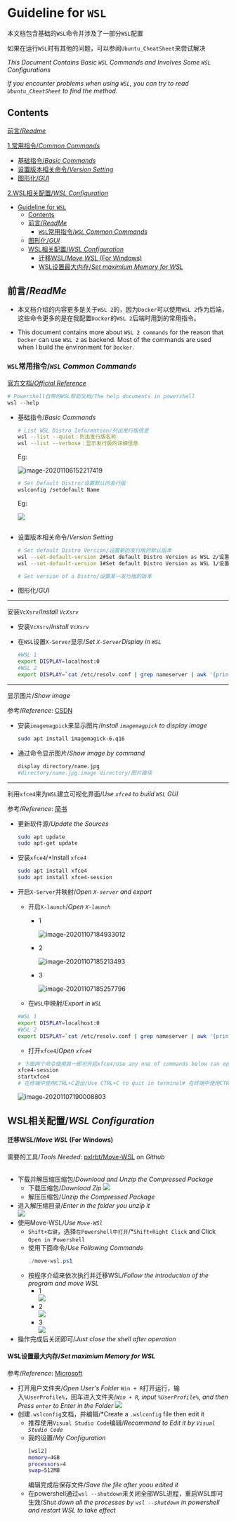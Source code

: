 # Guideline for `WSL`

本文档包含基础的`WSL`命令并涉及了一部分`WSL`配置

如果在运行`WSL`时有其他的问题，可以参阅`Ubuntu_CheatSheet`来尝试解决

*This Document Contains Basic `WSL` Commands and Involves Some `WSL` Configurations*

*If you encounter problems when using `WSL`, you can try to read `Ubuntu_CheatSheet` to find the method.*



## Contents

[前言/*Readme*](#Readme)

[1.常用指令/*Common Commands*](#1)

- [基础指令/*Basic Commands*](#Basic)
- [设置版本相关命令/*Version Setting*](#Version)
- [图形化/*GUI*](#gui)

[2.WSL相关配置/*WSL Configuration*](#wsl相关配置wsl-configuration)
- [Guideline for `WSL`](#guideline-for-wsl)
  - [Contents](#contents)
  - [前言/*ReadMe*](#前言readme)
    - [`WSL`常用指令/*`WSL` Common Commands*](#wsl常用指令wsl-common-commands)
  - [图形化/*GUI*](#ulli图形化guiliul)
  - [WSL相关配置/*WSL Configuration*](#wsl相关配置wsl-configuration)
      - [迁移WSL/*Move WSL* (For Windows)](#迁移wslmove-wsl-for-windows)
      - [WSL设置最大内存/*Set maximium Memory for WSL*](#wsl设置最大内存set-maximium-memory-for-wsl)


## 前言/*ReadMe*

<span id="Readme"></span>

- 本文档介绍的内容更多是关于`WSL 2`的，因为`Docker`可以使用`WSL 2`作为后端，这些命令更多的是在我配置`Docker`的`WSL 2`后端时用到的常用指令。

- This document contains more about `WSL 2 commands` for the reason that `Docker` can use `WSL 2` as backend. Most of the commands are used when I build the environment for `Docker`.




### `WSL`常用指令/*`WSL` Common Commands*

<span id="1"></span>

[官方文档/*Official Reference*](https://docs.microsoft.com/zh-cn/windows/wsl/reference)

```powershell
# Powershell自带的WSL帮助文档/The help documents in powershell
wsl --help
```



- <span id="Basic">基础指令/*Basic Commands*</span>

  ```bash
  # List WSL Distro Information/列出发行版信息
  wsl --list --quiet：列出发行版名称
  wsl --list --verbose：显示发行版的详细信息
  ```

  Eg:

  ![image-20201106152217419](https://cdn.jsdelivr.net/gh/AlstarWU/Picture@Markdown/Markdown/WSL_l.png)



  ```bash
  # Set Default Distro/设置默认的发行版
  wslconfig /setdefault Name
  ```

  Eg:

  ![](https://cdn.jsdelivr.net/gh/AlstarWU/Picture@Markdown/Markdown/WSL-SetDefault.png)



  ```bash

  ```


- <span id="Version">设置版本相关命令/*Version Setting*</span>

  ```bash
  # Set default Distro Version/设置新的发行版的默认版本
  wsl --set-default-version 2#Set default Distro Version as WSL 2/设置新的发行版的默认版本为WSL2
  wsl --set-default-version 1#Set default Distro Version as WSL 1/设置新的发行版的默认版本为WSL1

  # Set version of a Distro/设置某一发行版的版本

  ```




- <span id="gui">图形化/*GUI*</span>
-----
  安装`VcXsrv`/*Install `VcXsrv`*
  - 安装`VcXsrv`/*Install `VcXsrv`*

  - 在`WSL`设置`X-Server`显示/*Set `X-Server`Display  in `WSL`*

    ```bash
    #WSL 1
    export DISPLAY=localhost:0
    #WSL 2
    export DISPLAY=`cat /etc/resolv.conf | grep nameserver | awk '{print $2}'`:0
    ```

----

  显示图片/*Show image*

  参考/*Reference*:  [CSDN](https://blog.csdn.net/weixin_30834783/article/details/102144314)

  - 安装`imagemagpick`来显示图片/*Install `imagemagpick` to display image*

    ```bash
    sudo apt install imagemagick-6.q16
    ```

  - 通过命令显示图片/*Show image by command*

    ```bash
    display directory/name.jpg
    #directory/name.jpg:image directory/图片路径
    ```




-----

  利用`xfce4`来为`WSL`建立可视化界面/*Use `xfce4` to build `WSL` GUI*

  参考/*Reference*: [简书](https://www.jianshu.com/p/9fdea59ae8a2)

- 更新软件源/*Update the Sources*

  ```bash
  sudo apt update
  sudo apt-get update
  ```

- 安装`xfce4`/*Install `xfce4`

  ```bash
  sudo apt install xfce4
  sudo apt install xfce4-session
  ```

- 开启`X-Server`并映射/*Open `X-server` and export*

  - 开启`X-launch`/*Open `X-launch`*

    - 1

      ![image-20201107184933012](https://cdn.jsdelivr.net/gh/AlstarWU/Picture@Markdown/Markdown/image-20201107184933012.png)

    - 2

      ![image-20201107185213493](https://cdn.jsdelivr.net/gh/AlstarWU/Picture@Markdown/Markdown/image-20201107185213493.png)

    - 3

      ![image-20201107185257796](https://cdn.jsdelivr.net/gh/AlstarWU/Picture@Markdown/Markdown/image-20201107185257796.png)

  - 在`WSL`中映射/*Export in `WSL`*

  ```bash
  #WSL 1
  export DISPLAY=localhost:0
  #WSL 2
  export DISPLAY=`cat /etc/resolv.conf | grep nameserver | awk '{print $2}'`:0
  ```

  - 打开`xfce4`/*Open `xfce4`*

  ```bash
  # 下面两个命令使用其一即可开启xfce4/Use any one of commands below can open xfce4*GUI*
  xfce4-session
  startxfce4
  # 在终端中使用CTRL+C退出/Use CTRL+C to quit in terminal# 在终端中使用CTRL+C退出/Use CTRL+C to quit in terminal
  ```

  ![image-20201107190008803](https://cdn.jsdelivr.net/gh/AlstarWU/Picture@Markdown/Markdown/image-20201107190008803.png)


## WSL相关配置/*WSL Configuration*
#### 迁移WSL/*Move WSL* (For Windows)
需要的工具/*Tools Needed*: [pxlrbt/Move-WSL](https://github.com/pxlrbt/move-wsl) on *Github*<br><br>

- 下载并解压缩压缩包/*Download and Unzip the Compressed Package*
  - 下载压缩包/*Download Zip*
  ![](https://cdn.jsdelivr.net/gh/AlstarWU/Picture@Markdown/Markdown/20201108162744.png)
  - 解压压缩包/*Unzip the Compressed Package*
- 进入解压缩目录/*Enter in the folder you unzip it*<br>
![](https://cdn.jsdelivr.net/gh/AlstarWU/Picture@Markdown/Markdown/20201108162947.png)
- 使用Move-WSL/*Use `Move-WSl`* 
  - `Shift+右键`，选择`在Powershell中打开`/*`Shift+Right Click` and Click `Open in Powershell`
  - 使用下面命令/*Use Following Commands*
    ```powershell
    ./move-wsl.ps1
    ```
  - 按程序介绍来依次执行并迁移WSL/*Follow the introduction of the program and move WSL*
    - 1<br>
    ![](https://cdn.jsdelivr.net/gh/AlstarWU/Picture@Markdown/Markdown/20201108165147.png)
    - 2<br>
    ![](https://cdn.jsdelivr.net/gh/AlstarWU/Picture@Markdown/Markdown/20201108165300.png)
    - 3<br>
    ![](https://cdn.jsdelivr.net/gh/AlstarWU/Picture@Markdown/Markdown/20201108165517.png)
- 操作完成后关闭即可/*Just close the shell after operation*

#### WSL设置最大内存/*Set maximium Memory for WSL*

 参考/*Reference*:  [Microsoft](https://docs.microsoft.com/zh-cn/windows/wsl/wsl-config#configure-global-options-with-wslconfig)
- 打开用户文件夹/*Open User's Folder*
  `Win + R`打开运行，输入`%UserProfile%`，回车进入文件夹/*`Win + R`, input `%UserProfile%`, and then Press `enter` to Enter in the Folder*
  ![](https://cdn.jsdelivr.net/gh/AlstarWU/Picture@Markdown/Markdown/20201108170551.png)
- 创建`.wslconfig`文档，并编辑/*Create a `.wslconfig` file then edit it
  - 推荐使用`Visual Studio Code`编辑/*Recommand to Edit it by `Visual Studio Code`*
  - 我的设置/*My Configuration*
    ```bash
    [wsl2]
    memory=4GB
    processors=4
    swap=512MB
    ```
    编辑完成后保存文件/*Save the file after yoou edited it*
  - 在powershell通过`wsl --shutdown`来关闭全部WSL进程，重启WSL即可生效/*Shut down all the processes by `wsl --shutdown` in powershell and restart WSL to take effect*
